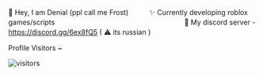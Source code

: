 🤚 Hey, I am Denial (ppl call me Frost)ㅤㅤㅤ
✨ Currently developing roblox games/scriptsㅤㅤㅤㅤㅤㅤㅤㅤㅤㅤㅤㅤㅤㅤㅤㅤㅤㅤㅤㅤ
💎 My discord server - https://discord.gg/6ex8fQ5 ( ⚠ its russian ) ㅤㅤ

<!--START_SECTION:waka-->
<!--END_SECTION:waka-->

Profile Visitors ~

![visitors](https://visitor-badge.glitch.me/badge?page_id=FrostX-Official.FrostX-Official)
